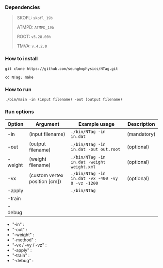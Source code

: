 ### Dependencies

> SKOFL: `skofl_19b`
> 
> ATMPD: `ATMPD_19b`
>
> ROOT: `v5.28.00h`
> 
> TMVA: `v.4.2.0`

### How to install
```
git clone https://github.com/seunghophysics/NTag.git
```
```
cd NTag; make
```

### How to run
```
./bin/main -in (input filename) -out (output filename)
```

### Run options

| Option | Argument |Example usage  | Description  |
|:---|---|------------------------|----------------|
| -in  | (input filename) |`./bin/NTag -in in.dat` |  (mandatory) |
| -out  |(output filename) |`./bin/NTag -in in.dat -out out.root` |  (optional) |
| -weight  | (weight filename) | `./bin/NTag -in in.dat -weight weight.xml` | (optional) |
| -vx | (custom vertex position [cm]) |`./bin/NTag -in in.dat -vx -400 -vy 0 -vz -1200`  |(optional) |
| -apply  | |`./bin/NTag ` |   |
| -train  |  | |   |
| -debug  |  | |   |



* "-in" : 
* "-out" :
* "-weight" :
* "-method" :
* "-vx / -vy / -vz" :
* "-apply" :
* "-train" :
* "-debug" : 
